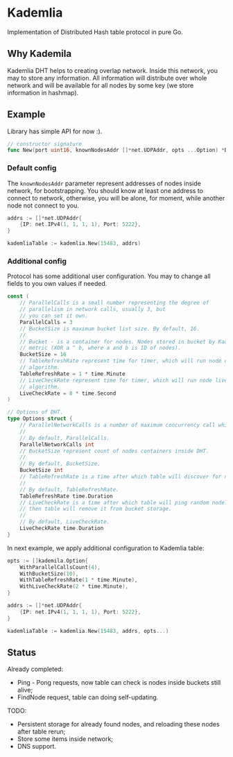 # Kademlia

Implementation of Distributed Hash table protocol in pure Go.

## Why Kademila

Kademlia DHT helps to creating overlap network. Inside this network, you may to store 
any information. All information will distribute over whole network and will be available
for all nodes by some key (we store information in hashmap).

## Example

Library has simple API for now :). 

```go
// constructor signature 
func New(port uint16, knownNodesAddr []*net.UDPAddr, opts ...Option) *DHT
```

### Default config

The `knownNodesAddr` parameter represent addresses of nodes inside network, for bootstrapping.
You should know at least one address to connect to network, otherwise, you
will be alone, for moment, while another node not connect to you.

```go
addrs := []*net.UDPAddr{
	{IP: net.IPv4(1, 1, 1, 1), Port: 5222},
}

kademliaTable := kademlia.New(15483, addrs)
```

### Additional config

Protocol has some additional user configuration. You may to change all fields to you own values if needed.

```go
const (
    // ParallelCalls is a small number representing the degree of
    // parallelism in network calls, usually 3, but
    // you can set it own.
    ParallelCalls = 3
    // BucketSize is maximum bucket list size. By default, 16.
    //
    // Bucket - is a container for nodes. Nodes stored in bucket by Kademlia
    // metric (XOR a ^ b, where a and b is ID of nodes).
    BucketSize = 16
    // TableRefreshRate represent time for timer, which will run node discovery
    // algorithm.
    TableRefreshRate = 1 * time.Minute
    // LiveCheckRate represent time for timer, which will run node live checking
    // algorithm.
    LiveCheckRate = 8 * time.Second
)

// Options of DHT.
type Options struct {
	// ParallelNetworkCalls is a number of maximum concurrency call while lookup nodes process.
	//
	// By default, ParallelCalls.
	ParallelNetworkCalls int
	// BucketSize represent count of nodes containers inside DHT.
	//
	// By default, BucketSize.
	BucketSize int
	// TableRefreshRate is a time after which table will discover for new nodes.
	//
	// By default, TableRefreshRate.
	TableRefreshRate time.Duration
	// LiveCheckRate is a time after which table will ping random node. If node is unreachable
	// then table will remove it from bucket storage.
	//
	// By default, LiveCheckRate.
	LiveCheckRate time.Duration
}
```

In next example, we apply additional configuration to Kademlia table:

```go
opts := []kademila.Option{
	WithParallelCallsCount(4), 
	WithBucketSize(10),
	WithTableRefreshRate(1 * time.Minute),
	WithLiveCheckRate(2 * time.Minute),
}

addrs := []*net.UDPAddr{
	{IP: net.IPv4(1, 1, 1, 1), Port: 5222},
}

kademliaTable := kademlia.New(15483, addrs, opts...)
```

## Status

Already completed:

- Ping - Pong requests, now table can check is nodes inside buckets still alive;
- FindNode request, table can doing self-updating.

TODO:

- Persistent storage for already found nodes, and reloading these nodes after table rerun;
- Store some items inside network;
- DNS support.